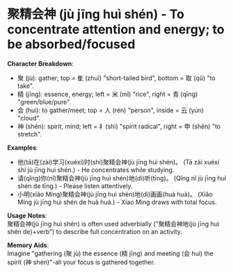 # **聚精会神 (jù jīng huì shén) - To concentrate attention and energy; to be absorbed/focused**

**Character Breakdown**:  
- 聚 (jù): gather; top = 隹 (zhuī) "short-tailed bird", bottom = 取 (qǔ) "to take".  
- 精 (jīng): essence, energy; left = 米 (mǐ) "rice", right = 青 (qīng) "green/blue/pure".  
- 会 (huì): to gather/meet; top = 人 (rén) "person", inside = 云 (yún) "cloud".  
- 神 (shén): spirit, mind; left = 礻(shì) "spirit radical", right = 申 (shēn) "to stretch".

**Examples**:  
- 他(tā)在(zài)学习(xuéxí)时(shí)聚精会神(jù jīng huì shén)。 (Tā zài xuéxí shí jù jīng huì shén.) - He concentrates while studying.  
- 请(qǐng)你(nǐ)聚精会神(jù jīng huì shén)地(dì)听(tīng)。 (Qǐng nǐ jù jīng huì shén de tīng.) - Please listen attentively.  
- 小明(xiǎo Míng)聚精会神(jù jīng huì shén)地(dì)画画(huà huà)。 (Xiǎo Míng jù jīng huì shén de huà huà.) - Xiao Ming draws with total focus.

**Usage Notes**:  
聚精会神(jù jīng huì shén) is often used adverbially ("聚精会神地(jù jīng huì shén de)+verb") to describe full concentration on an activity.

**Memory Aids**:  
Imagine "gathering (聚 jù) the essence (精 jīng) and meeting (会 huì) the spirit (神 shén)"-all your focus is gathered together.
